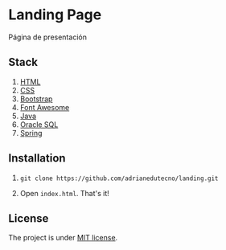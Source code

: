 # Landing Page

Página de presentación



## Stack

1. [HTML](https://developer.mozilla.org/en-US/docs/Web/HTML)
2. [CSS](https://developer.mozilla.org/en-US/docs/Web/CSS)
3. [Bootstrap](https://getbootstrap.com/docs/5.2/getting-started/introduction/)
3. [Font Awesome](https://fontawesome.com/)
4. [Java](https://www.manualweb.net/java/introduccion-java/)
5. [Oracle SQL](https://www.javatpoint.com/oracle-tutorial)
6. [Spring]()
 
## Installation

1. `git clone https://github.com/adrianedutecno/landing.git`

2. Open `index.html`. That's it!

## License

The project is under [MIT license](https://choosealicense.com/licenses/mit/).